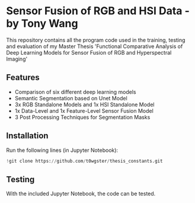 # Sensor Fusion of RGB and HSI Data - by Tony Wang

This repository contains all the program code used in the training, testing and evaluation of my Master Thesis 'Functional Comparative Analysis of Deep Learning Models for Sensor Fusion of RGB and Hyperspectral Imaging'

## Features
- Comparison of six different deep learning models
- Semantic Segmentation based on Unet Model
- 3x RGB Standalone Models and 1x HSI Standalone Model
- 1x Data-Level and 1x Feature-Level Sensor Fusion Model
- 3 Post Processing Techniques for Segmentation Masks

## Installation
Run the following lines (in Jupyter Notebook):
```python
!git clone https://github.com/t0wgster/thesis_constants.git
```
## Testing
With the included Jupyter Notebook, the code can be tested.
